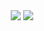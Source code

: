 <div align="center">
  <img src="https://github-readme-stats.vercel.app/api?username=xyuanbuilds& hide_title=true&show_icons=true&bg_color=transparent&title_color=24292e&text_color=586069&hide_border=1&icon_color=abd200&line_height=32" />
  <img src="https://github-readme-stats.jinliming2.vercel.app/api/top-langs/?username=xyuanbuilds&layout=compact&bg_color=transparent&title_color=24292e&text_color=586069&hide_border=1&langs_count=6" />
</div>

<!-- >
<a href="https://github.com/anuraghazra/github-readme-stats">
  <img align="center" src="https://github-readme-stats.vercel.app/api/pin/?username=anuraghazra&repo=github-readme-stats" />
</a>
<a href="https://github.com/anuraghazra/convoychat">
  <img align="center" src="https://github-readme-stats.vercel.app/api/pin/?username=anuraghazra&repo=convoychat" />
</a>
<!-- >

<!--
**xyuanbuilds/xyuanbuilds** is a ✨ _special_ ✨ repository because its `README.md` (this file) appears on your GitHub profile.

Here are some ideas to get you started:

- 🔭 I’m currently working on ...
- 🌱 I’m currently learning ...
- 👯 I’m looking to collaborate on ...
- 🤔 I’m looking for help with ...
- 💬 Ask me about ...
- 📫 How to reach me: ...
- 😄 Pronouns: ...
- ⚡ Fun fact: ...
-->
